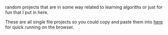 random projects that are in some way related to learning algoriths or just for fun that I put in here.

These are all single file projects so you could copy and paste them into [here](https://www.online-python.com/KlxyAHI74J) for quick running on the browser.
